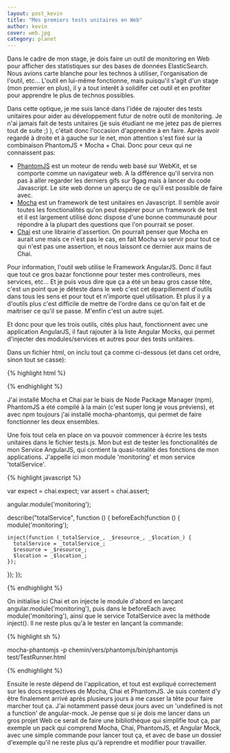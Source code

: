 ```yaml
---
layout: post_kevin
title: "Mes premiers tests unitaires en Web"
author: kevin
cover: web.jpg
category: planet
---
```


Dans le cadre de mon stage, je dois faire un outil de monitoring en Web pour afficher des statistiques sur des bases de données ElasticSearch. Nous avions carte blanche pour les technos à utiliser, l'organisation de l'outil, etc... L'outil en lui-même fonctionne, mais puisqu'il s'agit d'un stage (mon premier en plus), il y a tout interêt à solidifer cet outil et en profiter pour apprendre le plus de technos possibles.


<!--break-->

Dans cette optique, je me suis lancé dans l'idée de rajouter des tests unitaires pour aider au développement futur de notre outil de monitoring. Je n'ai jamais fait de tests unitaires (je suis étudiant ne me jetez pas de pierres tout de suite ;) ), c'était donc l'occasion d'apprendre à en faire. Après avoir regardé à droite et à gauche sur le net, mon attention s'est fixé sur la combinaison PhantomJS + Mocha + Chai. Donc pour ceux qui ne connaissent pas:

* [PhantomJS](http://phantomjs.org) est un moteur de rendu web basé sur WebKit, et se comporte comme un navigateur web. A la différence qu'il servira non pas à aller regarder les derniers gifs sur 9gag mais à lancer du code Javascript. Le site web donne un aperçu de ce qu'il est possible de faire avec.
* [Mocha](https://mochajs.org) est un framework de test unitaires en Javascript. Il semble avoir toutes les fonctionalités qu'on peut éspérer pour un framework de test et il est largement utilisé donc dispose d'une bonne communauté pour répondre à la plupart des questions que l'on pourrait se poser.
* [Chai](http://chaijs.com) est une librairie d'assertion. On pourrait penser que Mocha en aurait une mais ce n'est pas le cas, en fait Mocha va servir pour tout ce qui n'est pas une assertion, et nous laissont ce dernier aux mains de Chai.

Pour information, l'outil web utilise le Framework AngularJS. Donc il faut que tout ce gros bazar fonctionne pour tester mes controlleurs, mes services, etc... Et je puis vous dire que ça a été un beau gros casse tête, c'est un point que je déteste dans le web c'est cet éparpillement d'outils dans tous les sens et pour tout et n'importe quel utilisation. Et plus il y a d'outils plus c'est difficile de mettre de l'ordre dans ce qu'on fait et de maitriser ce qu'il se passe. M'enfin c'est un autre sujet.

Et donc pour que les trois outils, cités plus haut, fonctionnent avec une application AngularJS, il faut rajouter à la liste Angular Mocks, qui permet d'injecter des modules/services et autres pour des tests unitaires.

Dans un fichier html, on inclu tout ça comme ci-dessous (et dans cet ordre, sinon tout se casse):

{% highlight html %}
<script src="./node_modules/mocha/mocha.js"></script>
<script src="./node_modules/chai/chai.js"></script>

<script>
  mocha.setup('bdd');
  mocha.reporter('html');
</script>

<script src="angular-mock.js"></script>
<script src="test/tests.js"></script>

<script>
  if (window.mochaPhantomJS) {
    mochaPhantomJS.run();
  }
  else {
    mocha.run();
  }
</script>
{% endhighlight %}

J'ai installé Mocha et Chai par le biais de Node Package Manager (npm), PhantomJS a été compilé à la main (c'est super long je vous préviens), et avec npm toujours j'ai installé mocha-phantomjs, qui permet de faire fonctionner les deux ensembles.

Une fois tout cela en place on va pouvoir commencer à écrire les tests unitaires dans le fichier tests.js. Mon but est de tester les fonctionalités de mon Service AngularJS, qui contient la quasi-totalité des fonctions de mon applications. J'appelle ici mon module 'monitoring' et mon service 'totalService'.

{% highlight javascript %}

var expect = chai.expect;
var assert = chai.assert;

angular.module('monitoring');

describe("totalService", function () {
  beforeEach(function () {
    module('monitoring');

    inject(function (_totalService_, _$resource_, _$location_) {
      totalService = _totalService_;
      $resource = _$resource_;
      $location = _$location_;
    });
  });
});

{% endhighlight %}

On initialise ici Chai et on injecte le module d'abord en lançant angular.module('monitoring'), puis dans le beforeEach avec module('monitoring'), ainsi que le service TotalService avec la méthode inject(). Il ne reste plus qu'à le tester en lançant la commande:

{% highlight sh %}

mocha-phantomjs -p chemin/vers/phantomjs/bin/phantomjs test/TestRunner.html

{% endhighlight %}

Ensuite le reste dépend de l'application, et tout est expliqué correctement sur les docs respectives de Mocha, Chai et PhantomJS. Je suis content d'y être finalement arrivé après plusieurs jours à me casser la tête pour faire marcher tout ça. J'ai notamment passé deux jours avec un 'undefined is not a function' de angular-mock. Je pense que si je dois me lancer dans un gros projet Web ce serait de faire une bibliothèque qui simplifie tout ça, par exemple un pack qui comprend Mocha, Chai, PhantomJS, et Angular Mock, avec une simple commande pour lancer tout ça, et avec de base un dossier d'exemple qu'il ne reste plus qu'à reprendre et modifier pour travailler.

